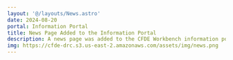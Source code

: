 ```yaml
---
layout: '@/layouts/News.astro'
date: 2024-08-20
portal: Information Portal
title: News Page Added to the Information Portal
description: A news page was added to the CFDE Workbench information portal. The page will provide the latest updates on the Workbench, newly added metadata/processed data, and events.
img: https://cfde-drc.s3.us-east-2.amazonaws.com/assets/img/news.png
---
```

